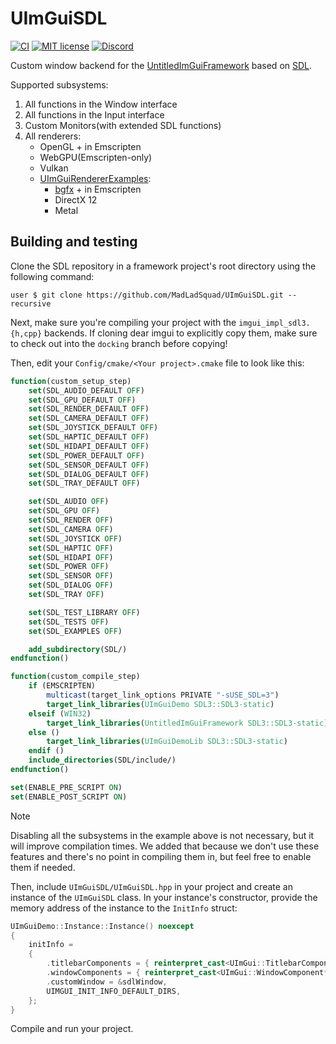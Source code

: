 # UImGuiSDL

[![CI](https://github.com/MadLadSquad/UImGuiSDL/actions/workflows/ci.yml/badge.svg)](https://github.com/MadLadSquad/UImGuiSDL/actions/workflows/ci.yml)
[![MIT license](https://img.shields.io/badge/License-MIT-blue.svg)](https://lbesson.mit-license.org/)
[![Discord](https://img.shields.io/discord/717037253292982315.svg?label=&logo=discord&logoColor=ffffff&color=7389D8&labelColor=6A7EC2)](https://discord.gg/4wgH8ZE)

Custom window backend for the [UntitledImGuiFramework](https://github.com/MadLadSquad/UntitledImGuiFramework) based on 
[SDL](https://libsdl.org/).

Supported subsystems:

1. All functions in the Window interface
1. All functions in the Input interface
1. Custom Monitors(with extended SDL functions)
1. All renderers:
   - OpenGL + in Emscripten
   - WebGPU(Emscripten-only)
   - Vulkan
   - [UImGuiRendererExamples](https://github.com/MadLadSquad/UImGuiRendererExamples):
     - [bgfx](https://github.com/bkaradzic/bgfx) + in Emscripten
     - DirectX 12
     - Metal

## Building and testing
Clone the SDL repository in a framework project's root directory using the following command:
```
user $ git clone https://github.com/MadLadSquad/UImGuiSDL.git --recursive
```
Next, make sure you're compiling your project with the `imgui_impl_sdl3.{h,cpp}` backends. If cloning dear imgui to
explicitly copy them, make sure to check out into the `docking` branch before copying!

Then, edit your `Config/cmake/<Your project>.cmake` file to look like this:
```cmake
function(custom_setup_step)
    set(SDL_AUDIO_DEFAULT OFF)
    set(SDL_GPU_DEFAULT OFF)
    set(SDL_RENDER_DEFAULT OFF)
    set(SDL_CAMERA_DEFAULT OFF)
    set(SDL_JOYSTICK_DEFAULT OFF)
    set(SDL_HAPTIC_DEFAULT OFF)
    set(SDL_HIDAPI_DEFAULT OFF)
    set(SDL_POWER_DEFAULT OFF)
    set(SDL_SENSOR_DEFAULT OFF)
    set(SDL_DIALOG_DEFAULT OFF)
    set(SDL_TRAY_DEFAULT OFF)

    set(SDL_AUDIO OFF)
    set(SDL_GPU OFF)
    set(SDL_RENDER OFF)
    set(SDL_CAMERA OFF)
    set(SDL_JOYSTICK OFF)
    set(SDL_HAPTIC OFF)
    set(SDL_HIDAPI OFF)
    set(SDL_POWER OFF)
    set(SDL_SENSOR OFF)
    set(SDL_DIALOG OFF)
    set(SDL_TRAY OFF)

    set(SDL_TEST_LIBRARY OFF)
    set(SDL_TESTS OFF)
    set(SDL_EXAMPLES OFF)

    add_subdirectory(SDL/)
endfunction()

function(custom_compile_step)
    if (EMSCRIPTEN)
        multicast(target_link_options PRIVATE "-sUSE_SDL=3")
        target_link_libraries(UImGuiDemo SDL3::SDL3-static)
    elseif (WIN32)
        target_link_libraries(UntitledImGuiFramework SDL3::SDL3-static)
    else ()
        target_link_libraries(UImGuiDemoLib SDL3::SDL3-static)
    endif ()
    include_directories(SDL/include/)
endfunction()

set(ENABLE_PRE_SCRIPT ON)
set(ENABLE_POST_SCRIPT ON)
```

> [!NOTE]
> Disabling all the subsystems in the example above is not necessary, but it will improve compilation times. We added
> that because we don't use these features and there's no point in compiling them in, but feel free to enable them
> if needed.

Then, include `UImGuiSDL/UImGuiSDL.hpp` in your project and create an instance of the `UImGuiSDL` class. 
In your instance's constructor, provide the memory address of the instance to the `InitInfo` struct:
```cpp
UImGuiDemo::Instance::Instance() noexcept
{
    initInfo =
    {
        .titlebarComponents = { reinterpret_cast<UImGui::TitlebarComponent*>(&title) },
        .windowComponents = { reinterpret_cast<UImGui::WindowComponent*>(&demoWindow) },
        .customWindow = &sdlWindow,
        UIMGUI_INIT_INFO_DEFAULT_DIRS,
    };
}
```
Compile and run your project.
